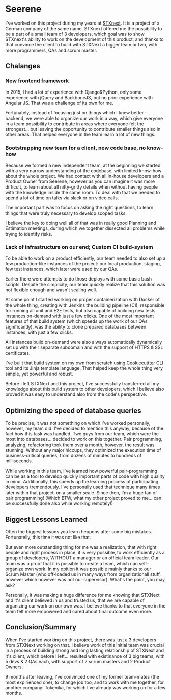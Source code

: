 # Seerene

I've worked on this project during my years at [STXnext](). It is a project of a German company of the same name. STXnext offered me the possibility to be a part of a small team of 3 developers, which goal was to show STXnext's ability to work on the development of this product, and thanks to that convince the client to build with STXNext a bigger team or two, with more programmers, QAs and scrum master.

## Chalanges

### New frontend framework

In 2015, I had a lot of experience with Django&Python, only some experience with jQuery and BackboneJS, but no prior experience with Angular JS. That was a challenge of its own for me.

Fortunately, instead of focusing just on things which I knew better - backend, we were able to organize our work in a way, which give everyone in a team possibility to contribute in areas where everyone felt the strongest... but leaving the opportunity to contribute smaller things also in other areas. That helped everyone in the team learn a lot of new things.

### Bootstrapping new team for a client, new code base, no know-how

Because we formed a new independent team, at the beginning we started with a very narrow understanding of the codebase, with limited know-how about the whole project. We had contact with all in-house developers and a Product Owner from Seerene, however as you can imagine it was more difficult, to learn about all nitty-gritty details when without having people with the knowledge inside the same room. To deal with that we needed to spend a lot of time on talks via slack or on video calls.

The important part was to focus on asking the right questions, to learn things that were truly necessary to develop scoped tasks.

I believe the key to doing well all of that was in really good Planning and Estimation meetings, during which we together dissected all problems while trying to identify risks.

### Lack of infrastructure on our end; Custom CI build-system

To be able to work on a product efficiently, our team needed to also set up a few production-like instances of the project: our local production, staging, few test instances, which later were used by our QAs.

Earlier there were attempts to do those deploys with some basic bash scripts. Despite the simplicity, our team quickly realize that this solution was not flexible enough and wasn't scaling well.

At some point I started working on proper containerization with Docker of the whole thing, creating with Jenkins the building pipeline (CI), responsible for running all unit and E2E tests, but also capable of building new tests instances on-demand with just a few clicks. One of the most important features of that build system (which speeds up the work of our QAs significantly), was the ability to clone prepared databases between instances, with just a few clicks.

All instances build on-demand were also always automatically dynamically set up with their separate subdomain and with the support of HTTPS & SSL certificates.

I've built that build system on my own from scratch using [Cookiecuttter](https://github.com/cookiecutter/Cookiecutter) CLI tool and its Jinja template language. That helped keep the whole thing very simple, yet powerful and robust.

Before I left STXNext and this project, I've successfully transferred all my knowledge about this build system to other developers, which I believe also proved it was easy to understand also from the code's perspective.

## Optimizing the speed of database queries

To be precise, it was not something on which I've worked personally, however, my team did. I've decided to mention this anyway, because of the fact how this task was handled. Two guys from our team, which were the most into databases... decided to work on this together. Pair programming, analyzing, refactoring took them over a month, however, the result was stunning. Without any major hiccups, they optimized the execution time of business-critical queries, from dozens of minutes to hundreds of milliseconds.

While working in this team, I've learned how powerful pair-programming can be as a tool to develop quickly important parts of code with high quality in mind. Additionally, this speeds up the learning process of participating developers tremendously. I've personally used that technique many times later within that project, on a smaller scale. Since then, I'm a huge fan of pair programming! (Which BTW, what my other project proved to me... can be successfully done also while working remotely!)

## Biggest Lessons Learned

Often the biggest lessons you learn heppens after some big mistakes. Fortunatelly, this time it was not like that.

But even more outstanding thing for me was a realization, that with right people and right process in place, it is very possible, to work efficiently as a group of developers, WITHOUT a manager or an official team leader. Our team was a proof that it is possible to create a team, which can self-organize own work. In my opition it was possible mainly thanks to our Scrum Master (who off-loaded us in many ways from organizationall stuff, however which however was not our supervisor). What's the point, you may ask?

Personally, it was making a huge difference for me knowing that STXNext and it's client believed in us and trusted us, that we are capable of organizing our work on our own was. I believe thanks to that everyone in the team felt more empowered and cared about final outcome even more.

## Conclusion/Summary

When I've started working on this project, there was just a 3 developers from STXNext working on that. I believe work of this initial team was crucial in a process of building strong and long lasting relationship of STXNext and it's client, which before I left... resulted with existinance of 3 big teams, with 5 devs & 2 QAs each, with support of 2 scrum masters and 2 Product Owners.

9 months after leaving, I've convinced one of my former team-mates (the most expirienced one), to change job too, and to work with me together, for another company: Tokenika, for which I've already was working on for a few months.
